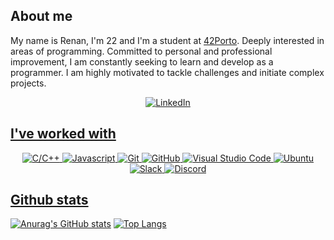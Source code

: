 
## **About me**

My name is Renan, I'm 22 and I'm a student at [42Porto](https://www.42porto.com/). Deeply interested in areas of programming. Committed to personal and professional improvement, I am constantly seeking to learn and develop as a programmer. I am highly motivated to tackle challenges and initiate complex projects.


<div align="center">
	<a href="https://www.linkedin.com/in/renan-carlos-s-730570139/">
		<img src="https://img.shields.io/badge/-Visit my LinkedIn-2975FE?style=for-the-badge&logo=LinkedIn&logoColor=FFFFFF" alt="LinkedIn">
</div>

## **I've worked with**
<div align=center>
	<img src="https://img.shields.io/badge/-C/C++-00AAFF?style=for-the-badge&logo=C&logoColor=FFFFFF" alt="C/C++">
	<img src="https://img.shields.io/badge/Javascript-FFAB00?style=for-the-badge" alt="Javascript">
	<img src="https://img.shields.io/badge/Git-FF5500?style=for-the-badge&logo=Git&logoColor=FFFFFF" alt="Git">
	<img src="https://img.shields.io/badge/GitHub-000000?style=for-the-badge&logo=GitHub&logoColor=FFFFFF" alt="GitHub">
	<img src="https://img.shields.io/badge/Visual Studio Code-5555FF?style=for-the-badge&logo=Visual Studio Code&logoColor=FFFFFF" alt="Visual Studio Code">
	<img src="https://img.shields.io/badge/Ubuntu-orange?style=for-the-badge&logo=Ubuntu&logoColor=FFFFFF" alt="Ubuntu">
	<img src="https://img.shields.io/badge/Slack-74D126?style=for-the-badge&logo=Slack&logoColor=FFFFFF" alt="Slack">
	<img src="https://img.shields.io/badge/Discord-5053FF?style=for-the-badge&logo=Discord&logoColor=FFFFFF" alt="Discord">
</div>

## **Github stats**

[![Anurag's GitHub stats](https://github-readme-stats.vercel.app/api?style=for-the-badge&username=RnSiilva&count_private=true&show_icons=true&theme=transparent&hide_border=true&text_color=FFFFFF)](https://github.com/anuraghazra/github-readme-stats)
[![Top Langs](https://github-readme-stats.vercel.app/api/top-langs/?style=for-the-badge&username=RnSiilva&layout=compact&theme=transparent&hide_border=true&text_color=FFFFFF)](https://github.com/anuraghazra/github-readme-stats)
